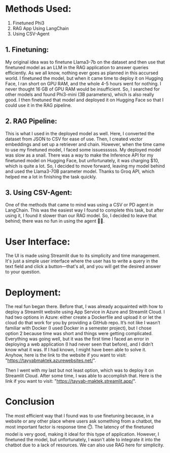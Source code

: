 # Methods Used:
1. Finetuned Phi3 
2. RAG App Using LangChain 
3. Using CSV-Agent
## 1. Finetuning:
My original idea was to finetune Llama3-7b on the dataset and then use that finetuned model as an LLM in the RAG application to answer queries efficiently. As we all know, nothing ever goes as planned in this accursed world. I finetuned the model, but when it came time to deploy it on Hugging Face, I ran short on GPU RAM, and the whole 4-5 hours went for nothing. I never thought 16 GB of GPU RAM would be insufficient. So, I searched for other models and found Phi3-mini (3B parameters), which is also really good. I then finetuned that model and deployed it on Hugging Face so that I could use it in the RAG pipeline.

## 2. RAG Pipeline:
This is what I used in the deployed model as well. Here, I converted the dataset from JSON to CSV for ease of use. Then, I created vector embeddings and set up a retriever and chain. However, when the time came to use my finetuned model, I faced some issuessssss. My deployed model was slow as a snail. There was a way to make the Inference API for my finetuned model on Hugging Face, but unfortunately, it was charging $10, which is quite a lot. So, I decided to move forward, leaving my model behind and used the Llama3-70B parameter model. Thanks to Groq API, which helped me a lot in finishing the task quickly.

## 3. Using CSV-Agent:
One of the methods that came to mind was using a CSV or PD agent in LangChain. This was the easiest way I found to complete this task, but after using it, I found it slower than our RAG model. So, I decided to leave that behind; there was no fun in using the agent 🤷‍♂️.

# User Interface:
The UI is made using Streamlit due to its simplicity and time management. It's just a simple user interface where the user has to write a query in the text field and click a button—that's all, and you will get the desired answer to your question.

# Deployment:
The real fun began there. Before that, I was already acquainted with how to deploy a Streamlit website using App Service in Azure and Streamlit Cloud. I had two options in Azure: either create a Dockerfile and upload it or let the cloud do that work for you by providing a GitHub repo. It’s not like I wasn’t familiar with Docker (I used Docker in a semester project), but I chose option 2 because time was short and things were getting complicated. Everything was going well, but it was the first time I faced an error in deploying a web application (I had never seen that before), and I didn’t know what it was. If I had known, I might have been able to solve it. Anyhow, here is the link to the website if you want to visit: "https://tayyabmaktek.azurewebsites.net/".

Then I went with my last but not least option, which was to deploy it on Streamlit Cloud. After some time, I was able to accomplish that. Here is the link if you want to visit: "https://tayyab-maktek.streamlit.app/".

# Conclusion
The most efficient way that I found was to use finetuning because, in a website or any other place where users ask something from a chatbot, the most important factor is response time ⏱️. The latency of the finetuned model is very good, making it ideal for this type of application. However, I finetuned the model, but unfortunately, I wasn't able to integrate it into the chatbot due to a lack of resources. We can also use RAG here for simplicity.

